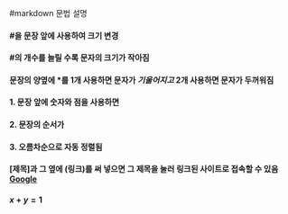 #markdown 문법 설명
#### #을 문장 앞에 사용하여 크기 변경
#### #의 개수를 늘릴 수록 문자의 크기가 작아짐
#### 문장의 양옆에 *를 1개 사용하면 문자가 *기울어지고* 2개 사용하면 문자가 **두꺼워짐**
#### 1. 문장 앞에 숫자와 점을 사용하면
#### 2. 문장의 순서가
#### 3. 오름차순으로 자동 정렬됨
#### [제목]과 그 옆에 (링크)를 써 넣으면 그 제목을 눌러 링크된 사이트로 접속할 수 있음[Google](https://google.com, "google link")
#### $x+y=1$

